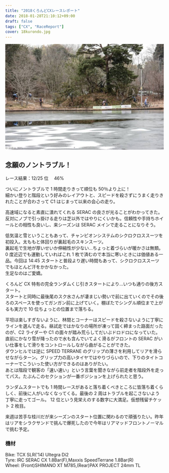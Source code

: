 ```yaml
---
title: "2018くろんどCXレースレポート"
date: 2018-01-28T21:10:12+09:00
draft: false
tags: ["CX", "RaceReport"]
cover: 18kurondo.jpg
---
```


![image](18kurondo.jpg)

## 念願のノントラブル！

レース結果：12/25 位　 46%

ついにノントラブルで 1 時間走りきって順位も 50％より上に！\
細かい登りと階段という好みのレイアウトと、スピードを殺さずにうまく走りきれたことが合わさって C1 はじまって以来の会心の走り。

高速域になると素直に潰れてくれる SERAC の良さが光ることがわかってきた。反対にノブで引っ掛ける走りは芝以外ではやりにくいかも。信頼性や手持ちホイールとの相性も良いし、来シーズンは SERAC メインで走ることになりそう。

低気温と雪ということもあって、チャンピオンシステムのシクロクロススーツを初投入。太ももと体回りが裏起毛のスキンスーツ。\
裏起毛で生地が厚いせいか伸縮性が少ない…ちょっと着づらいが暖かさは無類。0 度近辺でも運動していればこれ 1 枚で済むので本当に寒いときには価値ある一品。今回は 14:45 スタートと普段より遅い時間もあって、シクロクロススーツでもほとんど汗をかかなかった。\
生足なのはご愛嬌。

くろんど CX 特有の完全ランダムくじ引きスタートにより…いつも通りの後方スタート。\
スタートと同時に最後尾のスク水さんが凄まじい勢いで前に出ていくのでその後ろのスペースを使ってガンガン前に上げていく。棚ぼたでシングル順位まで上がるも実力で 10 位ちょっとの位置まで落ちる。

平坦は楽しすぎないように、林間とコーナーはスピードを殺さないように丁寧にラインを選んで走る。昼試走ではかなりの場所が凍って固く締まった路面だったのが、C2 ライダーや C1 の面々が踏み荒らしてだいぶドロドロになっていた。直前にかなり雪が降ったので水も含んでいてよく滑るがフロントの SERAC がいい仕事をして滑りをコントロールしながら曲がることができた。\
ダウンヒルでは逆に SPEED TERRANE のグリップの薄さを利用してリアを滑らせながらターン。グリップ力の高いタイヤではやりづらいので、下りのタイトコーナーでこういった使い方ができるのはありがたい。\
あとは階段で観客の「速い速い」という言葉を聞きながら前走者を階段外を走ってパス。たぶんこのセクションが一番ポジションを上げられたと思う。

ランダムスタートでも 1 時間レースがあると落ち着くべきところに皆落ち着くらしく、前後に人がいなくなってくる。最後の 2 周はトラブルを起こさないよう丁寧に走ってゴール。
12 位という見栄えのする数字に大満足。仮想残留チケット 2 枚目。

来週は苦手な桂川だが来シーズンのスタート位置に関わるので頑張りたい。昨年はリアをシラクサンドで挑んで爆死したので今年はリアマッドフロントノーマルで挑む予定。

### 機材

Bike: TCX SLR('14) Ultegra Di2\
Tyre: IRC SERAC CX 1.8Bar(F),Maxxis SpeedTerrane 1.8Bar(R)\
Wheel: (Front)SHIMANO XT M785,(Rear)PAX PROJECT 24mm TL

<LinkBox isAmazonLink url="https://www.amazon.co.jp/dp/B00DKUM0AA/" />
